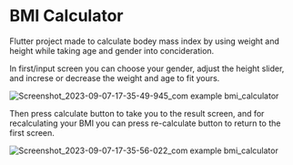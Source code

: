 # BMI Calculator

Flutter project made to calculate bodey mass index by using weight and height while taking age and gender into concideration.

In first/input screen you can choose your gender, adjust the height slider, and increse or decrease the weight and age to fit yours.

![Screenshot_2023-09-07-17-35-49-945_com example bmi_calculator](https://github.com/FaridaBahi/BMICalculator/assets/121433095/efee74d2-e4d9-4af6-8c6c-cb5a9501f301)

Then press calculate button to take you to the result screen, and for recalculating your BMI you can press re-calculate button to return to the first screen.

![Screenshot_2023-09-07-17-35-56-022_com example bmi_calculator](https://github.com/FaridaBahi/BMICalculator/assets/121433095/9fa3edb9-180d-480d-833c-7e5d5beb19b0)
